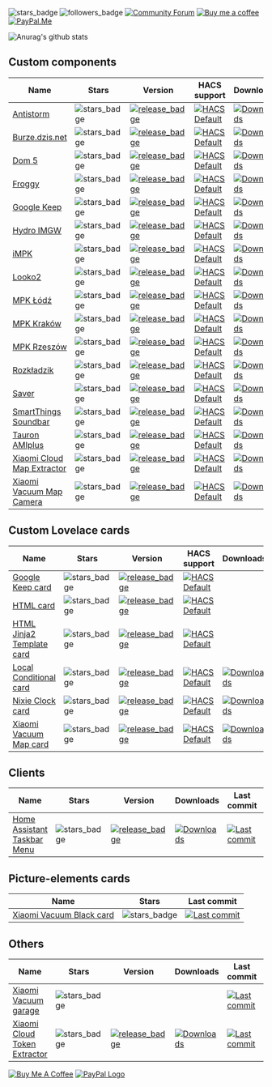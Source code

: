 ![stars_badge](https://img.shields.io/github/stars/PiotrMachowski?affiliations=OWNER&label=Total%20Stars)
![followers_badge](https://img.shields.io/github/followers/PiotrMachowski?label=Followers)
[![Community Forum][community_forum_shield]][community_forum]
[![Buy me a coffee][buy_me_a_coffee_shield]][buy_me_a_coffee]
[![PayPal.Me][paypal_me_shield]][paypal_me]

[community_forum_shield]: https://img.shields.io/static/v1.svg?label=%20&message=Forum&style=popout&color=41bdf5&logo=HomeAssistant&logoColor=white
[community_forum]: https://community.home-assistant.io/u/3_14

[buy_me_a_coffee_shield]: https://img.shields.io/static/v1.svg?label=%20&message=Buy%20me%20a%20coffee&color=6f4e37&logo=buy%20me%20a%20coffee&logoColor=white
[buy_me_a_coffee]: https://www.buymeacoffee.com/PiotrMachowski

[paypal_me_shield]: https://img.shields.io/static/v1.svg?label=%20&message=PayPal.Me&logo=paypal
[paypal_me]: https://paypal.me/PiMachowski



![Anurag's github stats](https://github-readme-stats.vercel.app/api?username=PiotrMachowski&theme=dark)

## Custom components

| Name                                                                                                                        | Stars                                                                                                                                 | Version                                                                                                                                                                                                                                                      | HACS support                                         | Downloads                                                                                                                                                                                                                                               | Last commit                                                                                                                                                                                                                                  | Forum                                                                                                                                     |
|-----------------------------------------------------------------------------------------------------------------------------|---------------------------------------------------------------------------------------------------------------------------------------|--------------------------------------------------------------------------------------------------------------------------------------------------------------------------------------------------------------------------------------------------------------|------------------------------------------------------|---------------------------------------------------------------------------------------------------------------------------------------------------------------------------------------------------------------------------------------------------------|----------------------------------------------------------------------------------------------------------------------------------------------------------------------------------------------------------------------------------------------|-------------------------------------------------------------------------------------------------------------------------------------------|
| [Antistorm](https://github.com/PiotrMachowski/Home-Assistant-custom-components-Antistorm)                                   | ![stars_badge](https://img.shields.io/github/stars/PiotrMachowski/Home-Assistant-custom-components-Antistorm?label=)                  | [![release_badge](https://img.shields.io/github/v/release/PiotrMachowski/Home-Assistant-custom-components-Antistorm?label=)](https://github.com/PiotrMachowski/Home-Assistant-custom-components-Antistorm/releases/latest)                                   | [![HACS Default][hacs_default_shield]][hacs_default] | [![Downloads](https://img.shields.io/github/downloads/PiotrMachowski/Home-Assistant-custom-components-Antistorm/total?label=)](https://github.com/PiotrMachowski/Home-Assistant-custom-components-Antistorm/releases)                                   | [![Last commit](https://img.shields.io/github/last-commit/PiotrMachowski/Home-Assistant-custom-components-Antistorm?label=)](https://github.com/PiotrMachowski/Home-Assistant-custom-components-Antistorm)                                   |                                                                                                                                           |
| [Burze.dzis.net](https://github.com/PiotrMachowski/Home-Assistant-custom-components-Burze.dzis.net)                         | ![stars_badge](https://img.shields.io/github/stars/PiotrMachowski/Home-Assistant-custom-components-Burze.dzis.net?label=)             | [![release_badge](https://img.shields.io/github/v/release/PiotrMachowski/Home-Assistant-custom-components-Burze.dzis.net?label=)](https://github.com/PiotrMachowski/Home-Assistant-custom-components-Burze.dzis.net/releases/latest)                         | [![HACS Default][hacs_default_shield]][hacs_default] | [![Downloads](https://img.shields.io/github/downloads/PiotrMachowski/Home-Assistant-custom-components-Burze.dzis.net/total?label=)](https://github.com/PiotrMachowski/Home-Assistant-custom-components-Burze.dzis.net/releases)                         | [![Last commit](https://img.shields.io/github/last-commit/PiotrMachowski/Home-Assistant-custom-components-Burze.dzis.net?label=)](https://github.com/PiotrMachowski/Home-Assistant-custom-components-Burze.dzis.net)                         |                                                                                                                                           |
| [Dom 5](https://github.com/PiotrMachowski/Home-Assistant-custom-components-Dom-5)                                           | ![stars_badge](https://img.shields.io/github/stars/PiotrMachowski/Home-Assistant-custom-components-Dom-5?label=)                      | [![release_badge](https://img.shields.io/github/v/release/PiotrMachowski/Home-Assistant-custom-components-Dom-5?label=)](https://github.com/PiotrMachowski/Home-Assistant-custom-components-Dom-5/releases/latest)                                           | [![HACS Default][hacs_custom_shield]][hacs_custom]   | [![Downloads](https://img.shields.io/github/downloads/PiotrMachowski/Home-Assistant-custom-components-Dom-5/total?label=)](https://github.com/PiotrMachowski/Home-Assistant-custom-components-Dom-5/releases)                                           | [![Last commit](https://img.shields.io/github/last-commit/PiotrMachowski/Home-Assistant-custom-components-Dom-5?label=)](https://github.com/PiotrMachowski/Home-Assistant-custom-components-Dom-5)                                           |                                                                                                                                           |
| [Froggy](https://github.com/PiotrMachowski/Home-Assistant-custom-components-Froggy)                                         | ![stars_badge](https://img.shields.io/github/stars/PiotrMachowski/Home-Assistant-custom-components-Froggy?label=)                     | [![release_badge](https://img.shields.io/github/v/release/PiotrMachowski/Home-Assistant-custom-components-Froggy?label=)](https://github.com/PiotrMachowski/Home-Assistant-custom-components-Froggy/releases/latest)                                         | [![HACS Default][hacs_custom_shield]][hacs_custom]   | [![Downloads](https://img.shields.io/github/downloads/PiotrMachowski/Home-Assistant-custom-components-Froggy/total?label=)](https://github.com/PiotrMachowski/Home-Assistant-custom-components-Froggy/releases)                                         | [![Last commit](https://img.shields.io/github/last-commit/PiotrMachowski/Home-Assistant-custom-components-Froggy?label=)](https://github.com/PiotrMachowski/Home-Assistant-custom-components-Froggy)                                         |                                                                                                                                           |
| [Google Keep](https://github.com/PiotrMachowski/Home-Assistant-custom-components-Google-Keep)                               | ![stars_badge](https://img.shields.io/github/stars/PiotrMachowski/Home-Assistant-custom-components-Google-Keep?label=)                | [![release_badge](https://img.shields.io/github/v/release/PiotrMachowski/Home-Assistant-custom-components-Google-Keep?label=)](https://github.com/PiotrMachowski/Home-Assistant-custom-components-Google-Keep/releases/latest)                               | [![HACS Default][hacs_default_shield]][hacs_default] | [![Downloads](https://img.shields.io/github/downloads/PiotrMachowski/Home-Assistant-custom-components-Google-Keep/total?label=)](https://github.com/PiotrMachowski/Home-Assistant-custom-components-Google-Keep/releases)                               | [![Last commit](https://img.shields.io/github/last-commit/PiotrMachowski/Home-Assistant-custom-components-Google-Keep?label=)](https://github.com/PiotrMachowski/Home-Assistant-custom-components-Google-Keep)                               | [![community_badge][community_forum_shield]](https://community.home-assistant.io/t/google-keep-custom-component-and-lovelace-card/131752) |
| [Hydro IMGW](https://github.com/PiotrMachowski/Home-Assistant-custom-components-Hydro-IMGW)                                 | ![stars_badge](https://img.shields.io/github/stars/PiotrMachowski/Home-Assistant-custom-components-Hydro-IMGW?label=)                 | [![release_badge](https://img.shields.io/github/v/release/PiotrMachowski/Home-Assistant-custom-components-Hydro-IMGW?label=)](https://github.com/PiotrMachowski/Home-Assistant-custom-components-Hydro-IMGW/releases/latest)                                 | [![HACS Default][hacs_custom_shield]][hacs_custom]   | [![Downloads](https://img.shields.io/github/downloads/PiotrMachowski/Home-Assistant-custom-components-Hydro-IMGW/total?label=)](https://github.com/PiotrMachowski/Home-Assistant-custom-components-Hydro-IMGW/releases)                                 | [![Last commit](https://img.shields.io/github/last-commit/PiotrMachowski/Home-Assistant-custom-components-Hydro-IMGW?label=)](https://github.com/PiotrMachowski/Home-Assistant-custom-components-Hydro-IMGW)                                 |                                                                                                                                           |
| [iMPK](https://github.com/PiotrMachowski/Home-Assistant-custom-components-iMPK)                                             | ![stars_badge](https://img.shields.io/github/stars/PiotrMachowski/Home-Assistant-custom-components-iMPK?label=)                       | [![release_badge](https://img.shields.io/github/v/release/PiotrMachowski/Home-Assistant-custom-components-iMPK?label=)](https://github.com/PiotrMachowski/Home-Assistant-custom-components-iMPK/releases/latest)                                             | [![HACS Default][hacs_default_shield]][hacs_default] | [![Downloads](https://img.shields.io/github/downloads/PiotrMachowski/Home-Assistant-custom-components-iMPK/total?label=)](https://github.com/PiotrMachowski/Home-Assistant-custom-components-iMPK/releases)                                             | [![Last commit](https://img.shields.io/github/last-commit/PiotrMachowski/Home-Assistant-custom-components-iMPK?label=)](https://github.com/PiotrMachowski/Home-Assistant-custom-components-iMPK)                                             |                                                                                                                                           |
| [Looko2](https://github.com/PiotrMachowski/Home-Assistant-custom-components-Looko2)                                         | ![stars_badge](https://img.shields.io/github/stars/PiotrMachowski/Home-Assistant-custom-components-Looko2?label=)                     | [![release_badge](https://img.shields.io/github/v/release/PiotrMachowski/Home-Assistant-custom-components-Looko2?label=)](https://github.com/PiotrMachowski/Home-Assistant-custom-components-Looko2/releases/latest)                                         | [![HACS Default][hacs_default_shield]][hacs_default] | [![Downloads](https://img.shields.io/github/downloads/PiotrMachowski/Home-Assistant-custom-components-Looko2/total?label=)](https://github.com/PiotrMachowski/Home-Assistant-custom-components-Looko2/releases)                                         | [![Last commit](https://img.shields.io/github/last-commit/PiotrMachowski/Home-Assistant-custom-components-Looko2?label=)](https://github.com/PiotrMachowski/Home-Assistant-custom-components-Looko2)                                         |                                                                                                                                           |
| [MPK Łódź](https://github.com/PiotrMachowski/Home-Assistant-custom-components-MPK-Lodz)                                     | ![stars_badge](https://img.shields.io/github/stars/PiotrMachowski/Home-Assistant-custom-components-MPK-Lodz?label=)                   | [![release_badge](https://img.shields.io/github/v/release/PiotrMachowski/Home-Assistant-custom-components-MPK-Lodz?label=)](https://github.com/PiotrMachowski/Home-Assistant-custom-components-MPK-Lodz/releases/latest)                                     | [![HACS Default][hacs_custom_shield]][hacs_custom]   | [![Downloads](https://img.shields.io/github/downloads/PiotrMachowski/Home-Assistant-custom-components-MPK-Lodz/total?label=)](https://github.com/PiotrMachowski/Home-Assistant-custom-components-MPK-Lodz/releases)                                     | [![Last commit](https://img.shields.io/github/last-commit/PiotrMachowski/Home-Assistant-custom-components-MPK-Lodz?label=)](https://github.com/PiotrMachowski/Home-Assistant-custom-components-MPK-Lodz)                                     |                                                                                                                                           |
| [MPK Kraków](https://github.com/PiotrMachowski/Home-Assistant-custom-components-MPK-KR)                                     | ![stars_badge](https://img.shields.io/github/stars/PiotrMachowski/Home-Assistant-custom-components-MPK-KR?label=)                     | [![release_badge](https://img.shields.io/github/v/release/PiotrMachowski/Home-Assistant-custom-components-MPK-KR?label=)](https://github.com/PiotrMachowski/Home-Assistant-custom-components-MPK-KR/releases/latest)                                         | [![HACS Default][hacs_custom_shield]][hacs_custom]   | [![Downloads](https://img.shields.io/github/downloads/PiotrMachowski/Home-Assistant-custom-components-MPK-KR/total?label=)](https://github.com/PiotrMachowski/Home-Assistant-custom-components-MPK-KR/releases)                                         | [![Last commit](https://img.shields.io/github/last-commit/PiotrMachowski/Home-Assistant-custom-components-MPK-KR?label=)](https://github.com/PiotrMachowski/Home-Assistant-custom-components-MPK-KR)                                         |                                                                                                                                           |
| [MPK Rzeszów](https://github.com/PiotrMachowski/Home-Assistant-custom-components-MPK-Rzeszow)                               | ![stars_badge](https://img.shields.io/github/stars/PiotrMachowski/Home-Assistant-custom-components-MPK-Rzeszow?label=)                | [![release_badge](https://img.shields.io/github/v/release/PiotrMachowski/Home-Assistant-custom-components-MPK-Rzeszow?label=)](https://github.com/PiotrMachowski/Home-Assistant-custom-components-MPK-Rzeszow/releases/latest)                               | [![HACS Default][hacs_custom_shield]][hacs_custom]   | [![Downloads](https://img.shields.io/github/downloads/PiotrMachowski/Home-Assistant-custom-components-MPK-Rzeszow/total?label=)](https://github.com/PiotrMachowski/Home-Assistant-custom-components-MPK-Rzeszow/releases)                               | [![Last commit](https://img.shields.io/github/last-commit/PiotrMachowski/Home-Assistant-custom-components-MPK-Rzeszow?label=)](https://github.com/PiotrMachowski/Home-Assistant-custom-components-MPK-Rzeszow)                               |                                                                                                                                           |
| [Rozkładzik](https://github.com/PiotrMachowski/Home-Assistant-custom-components-Rozkladzik)                                 | ![stars_badge](https://img.shields.io/github/stars/PiotrMachowski/Home-Assistant-custom-components-Rozkladzik?label=)                 | [![release_badge](https://img.shields.io/github/v/release/PiotrMachowski/Home-Assistant-custom-components-Rozkladzik?label=)](https://github.com/PiotrMachowski/Home-Assistant-custom-components-Rozkladzik/releases/latest)                                 | [![HACS Default][hacs_default_shield]][hacs_default] | [![Downloads](https://img.shields.io/github/downloads/PiotrMachowski/Home-Assistant-custom-components-Rozkladzik/total?label=)](https://github.com/PiotrMachowski/Home-Assistant-custom-components-Rozkladzik/releases)                                 | [![Last commit](https://img.shields.io/github/last-commit/PiotrMachowski/Home-Assistant-custom-components-Rozkladzik?label=)](https://github.com/PiotrMachowski/Home-Assistant-custom-components-Rozkladzik)                                 |                                                                                                                                           |
| [Saver](https://github.com/PiotrMachowski/Home-Assistant-custom-components-Saver)                                           | ![stars_badge](https://img.shields.io/github/stars/PiotrMachowski/Home-Assistant-custom-components-Saver?label=)                      | [![release_badge](https://img.shields.io/github/v/release/PiotrMachowski/Home-Assistant-custom-components-Saver?label=)](https://github.com/PiotrMachowski/Home-Assistant-custom-components-Saver/releases/latest)                                           | [![HACS Default][hacs_default_shield]][hacs_default] | [![Downloads](https://img.shields.io/github/downloads/PiotrMachowski/Home-Assistant-custom-components-Saver/total?label=)](https://github.com/PiotrMachowski/Home-Assistant-custom-components-Saver/releases)                                           | [![Last commit](https://img.shields.io/github/last-commit/PiotrMachowski/Home-Assistant-custom-components-Saver?label=)](https://github.com/PiotrMachowski/Home-Assistant-custom-components-Saver)                                           | [![community_badge][community_forum_shield]](https://community.home-assistant.io/t/custom-component-saver/204249)                         |
| [SmartThings Soundbar](https://github.com/PiotrMachowski/Home-Assistant-custom-components-SmartThings-Soundbar)             | ![stars_badge](https://img.shields.io/github/stars/PiotrMachowski/Home-Assistant-custom-components-SmartThings-Soundbar?label=)       | [![release_badge](https://img.shields.io/github/v/release/PiotrMachowski/Home-Assistant-custom-components-SmartThings-Soundbar?label=)](https://github.com/PiotrMachowski/Home-Assistant-custom-components-SmartThings-Soundbar/releases/latest)             | [![HACS Default][hacs_custom_shield]][hacs_custom]   | [![Downloads](https://img.shields.io/github/downloads/PiotrMachowski/Home-Assistant-custom-components-SmartThings-Soundbar/total?label=)](https://github.com/PiotrMachowski/Home-Assistant-custom-components-SmartThings-Soundbar/releases)             | [![Last commit](https://img.shields.io/github/last-commit/PiotrMachowski/Home-Assistant-custom-components-SmartThings-Soundbar?label=)](https://github.com/PiotrMachowski/Home-Assistant-custom-components-SmartThings-Soundbar)             |                                                                                                                                           |
| [Tauron AMIplus](https://github.com/PiotrMachowski/Home-Assistant-custom-components-Tauron-AMIplus)                         | ![stars_badge](https://img.shields.io/github/stars/PiotrMachowski/Home-Assistant-custom-components-Tauron-AMIplus?label=)             | [![release_badge](https://img.shields.io/github/v/release/PiotrMachowski/Home-Assistant-custom-components-Tauron-AMIplus?label=)](https://github.com/PiotrMachowski/Home-Assistant-custom-components-Tauron-AMIplus/releases/latest)                         | [![HACS Default][hacs_default_shield]][hacs_default] | [![Downloads](https://img.shields.io/github/downloads/PiotrMachowski/Home-Assistant-custom-components-Tauron-AMIplus/total?label=)](https://github.com/PiotrMachowski/Home-Assistant-custom-components-Tauron-AMIplus/releases)                         | [![Last commit](https://img.shields.io/github/last-commit/PiotrMachowski/Home-Assistant-custom-components-Tauron-AMIplus?label=)](https://github.com/PiotrMachowski/Home-Assistant-custom-components-Tauron-AMIplus)                         |                                                                                                                                           |
| [Xiaomi Cloud Map Extractor](https://github.com/PiotrMachowski/Home-Assistant-custom-components-Xiaomi-Cloud-Map-Extractor) | ![stars_badge](https://img.shields.io/github/stars/PiotrMachowski/Home-Assistant-custom-components-Xiaomi-Cloud-Map-Extractor?label=) | [![release_badge](https://img.shields.io/github/v/release/PiotrMachowski/Home-Assistant-custom-components-Xiaomi-Cloud-Map-Extractor?label=)](https://github.com/PiotrMachowski/Home-Assistant-custom-components-Xiaomi-Cloud-Map-Extractor/releases/latest) | [![HACS Default][hacs_default_shield]][hacs_default] | [![Downloads](https://img.shields.io/github/downloads/PiotrMachowski/Home-Assistant-custom-components-Xiaomi-Cloud-Map-Extractor/total?label=)](https://github.com/PiotrMachowski/Home-Assistant-custom-components-Xiaomi-Cloud-Map-Extractor/releases) | [![Last commit](https://img.shields.io/github/last-commit/PiotrMachowski/Home-Assistant-custom-components-Xiaomi-Cloud-Map-Extractor?label=)](https://github.com/PiotrMachowski/Home-Assistant-custom-components-Xiaomi-Cloud-Map-Extractor) | [![Community Forum][community_forum_shield]](https://community.home-assistant.io/t/xiaomi-cloud-vacuum-map-extractor/231292)              |
| [Xiaomi Vacuum Map Camera](https://github.com/PiotrMachowski/Home-Assistant-custom-components-Xiaomi-Vacuum-Map-Camera)     | ![stars_badge](https://img.shields.io/github/stars/PiotrMachowski/Home-Assistant-custom-components-Xiaomi-Vacuum-Map-Camera?label=)   | [![release_badge](https://img.shields.io/github/v/release/PiotrMachowski/Home-Assistant-custom-components-Xiaomi-Vacuum-Map-Camera?label=)](https://github.com/PiotrMachowski/Home-Assistant-custom-components-Xiaomi-Vacuum-Map-Camera/releases/latest)     | [![HACS Default][hacs_custom_shield]][hacs_custom]   | [![Downloads](https://img.shields.io/github/downloads/PiotrMachowski/Home-Assistant-custom-components-Xiaomi-Vacuum-Map-Camera/total?label=)](https://github.com/PiotrMachowski/Home-Assistant-custom-components-Xiaomi-Vacuum-Map-Camera/releases)     | [![Last commit](https://img.shields.io/github/last-commit/PiotrMachowski/Home-Assistant-custom-components-Xiaomi-Vacuum-Map-Camera?label=)](https://github.com/PiotrMachowski/Home-Assistant-custom-components-Xiaomi-Vacuum-Map-Camera)     |                                                                                                                                           |

## Custom Lovelace cards

| Name                                                                                                             | Stars                                                                                                                       | Version                                                                                                                                                                                                                                  | HACS support                                         | Downloads                                                                                                                                                                                                                     | Last commit                                                                                                                                                                                                              | Forum                                                                                                                                     |
|------------------------------------------------------------------------------------------------------------------|-----------------------------------------------------------------------------------------------------------------------------|------------------------------------------------------------------------------------------------------------------------------------------------------------------------------------------------------------------------------------------|------------------------------------------------------|-------------------------------------------------------------------------------------------------------------------------------------------------------------------------------------------------------------------------------|--------------------------------------------------------------------------------------------------------------------------------------------------------------------------------------------------------------------------|-------------------------------------------------------------------------------------------------------------------------------------------|
| [Google Keep card](https://github.com/PiotrMachowski/lovelace-google-keep-card)                                  | ![stars_badge](https://img.shields.io/github/stars/PiotrMachowski/lovelace-google-keep-card?label=)                         | [![release_badge](https://img.shields.io/github/v/release/PiotrMachowski/lovelace-google-keep-card?label=)](https://github.com/PiotrMachowski/lovelace-google-keep-card/releases/latest)                                                 | [![HACS Default][hacs_default_shield]][hacs_default] |                                                                                                                                                                                                                               | [![Last commit](https://img.shields.io/github/last-commit/PiotrMachowski/lovelace-google-keep-card?label=)](https://github.com/PiotrMachowski/lovelace-google-keep-card)                                                 | [![community_badge][community_forum_shield]](https://community.home-assistant.io/t/google-keep-custom-component-and-lovelace-card/131752) |
| [HTML card](https://github.com/PiotrMachowski/Home-Assistant-Lovelace-HTML-card)                                 | ![stars_badge](https://img.shields.io/github/stars/PiotrMachowski/Home-Assistant-Lovelace-HTML-card?label=)                 | [![release_badge](https://img.shields.io/github/v/release/PiotrMachowski/Home-Assistant-Lovelace-HTML-card?label=)](https://github.com/PiotrMachowski/Home-Assistant-Lovelace-HTML-card/releases/latest)                                 | [![HACS Default][hacs_default_shield]][hacs_default] |                                                                                                                                                                                                                               | [![Last commit](https://img.shields.io/github/last-commit/PiotrMachowski/Home-Assistant-Lovelace-HTML-card?label=)](https://github.com/PiotrMachowski/Home-Assistant-Lovelace-HTML-card)                                 |                                                                                                                                           |
| [HTML Jinja2 Template card](https://github.com/PiotrMachowski/Home-Assistant-Lovelace-HTML-Jinja2-Template-card) | ![stars_badge](https://img.shields.io/github/stars/PiotrMachowski/Home-Assistant-Lovelace-HTML-Jinja2-Template-card?label=) | [![release_badge](https://img.shields.io/github/v/release/PiotrMachowski/Home-Assistant-Lovelace-HTML-Jinja2-Template-card?label=)](https://github.com/PiotrMachowski/Home-Assistant-Lovelace-HTML-Jinja2-Template-card/releases/latest) | [![HACS Default][hacs_default_shield]][hacs_default] |                                                                                                                                                                                                                               | [![Last commit](https://img.shields.io/github/last-commit/PiotrMachowski/Home-Assistant-Lovelace-HTML-Jinja2-Template-card?label=)](https://github.com/PiotrMachowski/Home-Assistant-Lovelace-HTML-Jinja2-Template-card) | [![community_badge][community_forum_shield]](https://community.home-assistant.io/t/html-jinja2-template-card/134550)                      |
| [Local Conditional card](https://github.com/PiotrMachowski/Home-Assistant-Lovelace-Local-Conditional-card)       | ![stars_badge](https://img.shields.io/github/stars/PiotrMachowski/Home-Assistant-Lovelace-Local-Conditional-card?label=)    | [![release_badge](https://img.shields.io/github/v/release/PiotrMachowski/Home-Assistant-Lovelace-Local-Conditional-card?label=)](https://github.com/PiotrMachowski/Home-Assistant-Lovelace-Local-Conditional-card/releases/latest)       | [![HACS Default][hacs_default_shield]][hacs_default] | [![Downloads](https://img.shields.io/github/downloads/PiotrMachowski/Home-Assistant-Lovelace-Local-Conditional-card/total?label=)](https://github.com/PiotrMachowski/Home-Assistant-Lovelace-Local-Conditional-card/releases) | [![Last commit](https://img.shields.io/github/last-commit/PiotrMachowski/Home-Assistant-Lovelace-Local-Conditional-card?label=)](https://github.com/PiotrMachowski/Home-Assistant-Lovelace-Local-Conditional-card)       | [![community_badge][community_forum_shield]](https://community.home-assistant.io/t/lovelace-local-conditional-card/145145)                |
| [Nixie Clock card](https://github.com/PiotrMachowski/Home-Assistant-Lovelace-Nixie-Clock-Card)                   | ![stars_badge](https://img.shields.io/github/stars/PiotrMachowski/Home-Assistant-Lovelace-Nixie-Clock-Card?label=)          | [![release_badge](https://img.shields.io/github/v/release/PiotrMachowski/Home-Assistant-Lovelace-Nixie-Clock-Card?label=)](https://github.com/PiotrMachowski/Home-Assistant-Lovelace-Nixie-Clock-Card/releases/latest)                   | [![HACS Default][hacs_custom_shield]][hacs_custom]   | [![Downloads](https://img.shields.io/github/downloads/PiotrMachowski/Home-Assistant-Lovelace-Nixie-Clock-Card/total?label=)](https://github.com/PiotrMachowski/Home-Assistant-Lovelace-Nixie-Clock-Card/releases)             | [![Last commit](https://img.shields.io/github/last-commit/PiotrMachowski/Home-Assistant-Lovelace-Nixie-Clock-Card?label=)](https://github.com/PiotrMachowski/Home-Assistant-Lovelace-Nixie-Clock-Card)                   |                                                                                                                                           |
| [Xiaomi Vacuum Map card](https://github.com/PiotrMachowski/Home-Assistant-Lovelace-Xiaomi-Vacuum-Map-card)       | ![stars_badge](https://img.shields.io/github/stars/PiotrMachowski/Home-Assistant-Lovelace-Xiaomi-Vacuum-Map-card?label=)    | [![release_badge](https://img.shields.io/github/v/release/PiotrMachowski/Home-Assistant-Lovelace-Xiaomi-Vacuum-Map-card?label=)](https://github.com/PiotrMachowski/Home-Assistant-Lovelace-Xiaomi-Vacuum-Map-card/releases/latest)       | [![HACS Default][hacs_default_shield]][hacs_default] | [![Downloads](https://img.shields.io/github/downloads/PiotrMachowski/Home-Assistant-Lovelace-Xiaomi-Vacuum-Map-card/total?label=)](https://github.com/PiotrMachowski/Home-Assistant-Lovelace-Xiaomi-Vacuum-Map-card/releases) | [![Last commit](https://img.shields.io/github/last-commit/PiotrMachowski/Home-Assistant-Lovelace-Xiaomi-Vacuum-Map-card?label=)](https://github.com/PiotrMachowski/Home-Assistant-Lovelace-Xiaomi-Vacuum-Map-card)       | [![community_badge][community_forum_shield]](https://community.home-assistant.io/t/xiaomi-vacuum-interactive-map-card/123901)             |

## Clients

| Name                                                                                         | Stars                                                                                                 | Version                                                                                                                                                                                      | Downloads                                                                                                                                                                             | Last commit                                                                                                                                                                    | Forum                                                                                                                                             |
|----------------------------------------------------------------------------------------------|-------------------------------------------------------------------------------------------------------|----------------------------------------------------------------------------------------------------------------------------------------------------------------------------------------------|---------------------------------------------------------------------------------------------------------------------------------------------------------------------------------------|--------------------------------------------------------------------------------------------------------------------------------------------------------------------------------|---------------------------------------------------------------------------------------------------------------------------------------------------|
| [Home Assistant Taskbar Menu](https://github.com/PiotrMachowski/Home-Assistant-Taskbar-Menu) | ![stars_badge](https://img.shields.io/github/stars/PiotrMachowski/Home-Assistant-Taskbar-Menu?label=) | [![release_badge](https://img.shields.io/github/v/release/PiotrMachowski/Home-Assistant-Taskbar-Menu?label=)](https://github.com/PiotrMachowski/Home-Assistant-Taskbar-Menu/releases/latest) | [![Downloads](https://img.shields.io/github/downloads/PiotrMachowski/Home-Assistant-Taskbar-Menu/total?label=)](https://github.com/PiotrMachowski/Home-Assistant-Taskbar-Menu/releases) | [![Last commit](https://img.shields.io/github/last-commit/PiotrMachowski/Home-Assistant-Taskbar-Menu?label=)](https://github.com/PiotrMachowski/Home-Assistant-Taskbar-Menu) | [![Community Forum][community_forum_shield]](https://community.home-assistant.io/t/home-assistant-windows-app-home-assistant-taskbar-menu/207972) |

## Picture-elements cards

| Name                                                                                                              | Stars                                                                                                                         | Last commit                                                                                                                                                                                                                  |
|-------------------------------------------------------------------------------------------------------------------|-------------------------------------------------------------------------------------------------------------------------------|------------------------------------------------------------------------------------------------------------------------------------------------------------------------------------------------------------------------------|
| [Xiaomi Vacuum Black card](https://github.com/PiotrMachowski/Home-Assistant-picture-elements-Xiaomi-Vacuum-black) | ![stars_badge](https://img.shields.io/github/stars/PiotrMachowski/Home-Assistant-picture-elements-Xiaomi-Vacuum-black?label=) | [![Last commit](https://img.shields.io/github/last-commit/PiotrMachowski/Home-Assistant-picture-elements-Xiaomi-Vacuum-black?label=)](https://github.com/PiotrMachowski/Home-Assistant-picture-elements-Xiaomi-Vacuum-black) |

## Others

| Name                                                                                            | Stars                                                                                                         | Version                                                                                                                                                                                          | Downloads                                                                                                                                                                                   | Last commit                                                                                                                                                                                  | Forum                                                                                                           |
|-------------------------------------------------------------------------------------------------|---------------------------------------------------------------------------------------------------------------|--------------------------------------------------------------------------------------------------------------------------------------------------------------------------------------------------|---------------------------------------------------------------------------------------------------------------------------------------------------------------------------------------------|----------------------------------------------------------------------------------------------------------------------------------------------------------------------------------------------|-----------------------------------------------------------------------------------------------------------------|
| [Xiaomi Vacuum garage](https://github.com/PiotrMachowski/Home-Assistant-Xiaomi-Vacuum-garage)   | ![stars_badge](https://img.shields.io/github/stars/PiotrMachowski/Home-Assistant-Xiaomi-Vacuum-garage?label=) |                                                                                                                                                                                                  |                                                                                                                                                                                             | [![Last commit](https://img.shields.io/github/last-commit/PiotrMachowski/Home-Assistant-Xiaomi-Vacuum-garage?label=)](https://github.com/PiotrMachowski/Home-Assistant-Xiaomi-Vacuum-garage) | [![community_badge][community_forum_shield]](https://community.home-assistant.io/t/xiaomi-vacuum-garage/134311) |
| [Xiaomi Cloud Token Extractor](https://github.com/PiotrMachowski/Xiaomi-cloud-tokens-extractor) | ![stars_badge](https://img.shields.io/github/stars/PiotrMachowski/Xiaomi-cloud-tokens-extractor?label=)       | [![release_badge](https://img.shields.io/github/v/release/PiotrMachowski/Xiaomi-cloud-tokens-extractor?label=)](https://github.com/PiotrMachowski/Xiaomi-cloud-tokens-extractor/releases/latest) | [![Downloads](https://img.shields.io/github/downloads/PiotrMachowski/Xiaomi-cloud-tokens-extractor/total?label=)](https://github.com/PiotrMachowski/Xiaomi-cloud-tokens-extractor/releases) | [![Last commit](https://img.shields.io/github/last-commit/PiotrMachowski/Xiaomi-cloud-tokens-extractor?label=)](https://github.com/PiotrMachowski/Xiaomi-cloud-tokens-extractor)             |                                                                                                                 |



<a href="https://www.buymeacoffee.com/PiotrMachowski" target="_blank"><img src="https://bmc-cdn.nyc3.digitaloceanspaces.com/BMC-button-images/custom_images/orange_img.png" alt="Buy Me A Coffee" style="height: auto !important;width: auto !important;" ></a>
<a href="https://paypal.me/PiMachowski" target="_blank"><img src="https://www.paypalobjects.com/webstatic/mktg/logo/pp_cc_mark_37x23.jpg" border="0" alt="PayPal Logo" style="height: auto !important;width: auto !important;"></a>


[hacs_default_shield]: https://img.shields.io/static/v1.svg?label=&message=Default&style=popout&color=green&labelColor=41bdf5&logo=HomeAssistantCommunityStore&logoColor=white
[hacs_default]: https://hacs.xyz/docs/default_repositories
[hacs_custom_shield]: https://img.shields.io/static/v1.svg?label=&message=Custom&style=popout&color=orange&labelColor=41bdf5&logo=HomeAssistantCommunityStore&logoColor=white
[hacs_custom]: https://hacs.xyz/docs/faq/custom_repositories
[community_forum_shield]: https://img.shields.io/static/v1.svg?label=%20&message=Forum&style=popout&color=41bdf5&logo=HomeAssistant&logoColor=white
